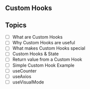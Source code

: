 ## Custom Hooks

## Topics
- [ ] What are Custom Hooks
- [ ] Why Custom Hooks are useful
- [ ] What makes Custom Hooks special
- [ ] Custom Hooks & State
- [ ] Return value from a Custom Hook
- [ ] Simple Custom Hook Example
- [ ] useCounter
- [ ] useAxios
- [ ] useVisualMode 
